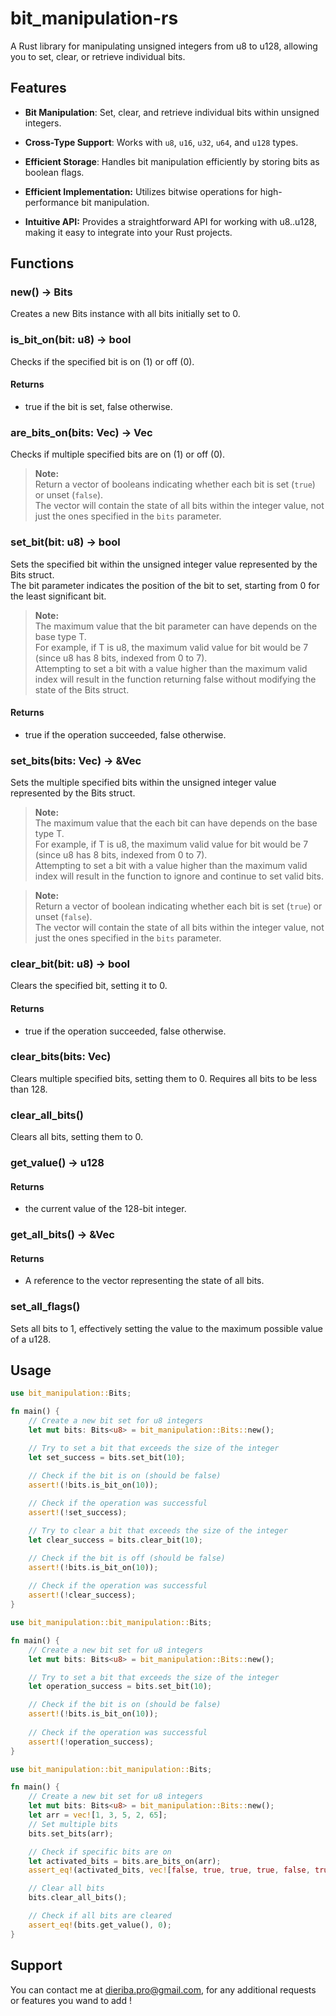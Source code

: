 # bit_manipulation-rs

A Rust library for manipulating unsigned integers from u8 to u128, allowing you to set, clear, or retrieve individual bits.

## Features

- **Bit Manipulation**: Set, clear, and retrieve individual bits within unsigned integers.

- **Cross-Type Support**: Works with `u8`, `u16`, `u32`, `u64`, and `u128` types.

- **Efficient Storage**: Handles bit manipulation efficiently by storing bits as boolean flags.

- **Efficient Implementation:** Utilizes bitwise operations for high-performance bit manipulation.
  
- **Intuitive API:** Provides a straightforward API for working with u8..u128, making it easy to integrate into your Rust projects.

## Functions
### new() -> Bits
Creates a new Bits instance with all bits initially set to 0.
### is_bit_on(bit: u8) -> bool

Checks if the specified bit is on (1) or off (0).  
#### Returns
- true if the bit is set, false otherwise.

### are_bits_on(bits: Vec<u8>) -> Vec<bool>

Checks if multiple specified bits are on (1) or off (0).  
> **Note:**  
> Return a vector of booleans indicating whether each bit is set (`true`) or unset (`false`).  
The vector will contain the state of all bits within the integer value, not just the ones specified in the `bits` parameter.

###  set_bit(bit: u8) -> bool
Sets the specified bit within the unsigned integer value represented by the Bits struct.  
The bit parameter indicates the position of the bit to set, starting from 0 for the least significant bit.

> **Note:**  
> The maximum value that the bit parameter can have depends on the base type T.  
For example, if T is u8, the maximum valid value for bit would be 7 (since u8 has 8 bits, indexed from 0 to 7).   
Attempting to set a bit with a value higher than the maximum valid index will result in the function returning false without modifying the state of the Bits struct.  

#### Returns
- true if the operation succeeded, false otherwise.

### set_bits(bits: Vec<u8>) -> &Vec<bool>

Sets the multiple specified bits within the unsigned integer value represented by the Bits struct.  

> **Note:**  
> The maximum value that the each bit can have depends on the base type T.  
For example, if T is u8, the maximum valid value for bit would be 7 (since u8 has 8 bits, indexed from 0 to 7).   
Attempting to set a bit with a value higher than the maximum valid index will result in the function to ignore and continue to set valid bits.

> **Note:**  
> Return a vector of boolean indicating whether each bit is set (`true`) or unset (`false`).  
The vector will contain the state of all bits within the integer value, not just the ones specified in the `bits` parameter.

###  clear_bit(bit: u8) -> bool

Clears the specified bit, setting it to 0.  
#### Returns
- true if the operation succeeded, false otherwise.

### clear_bits(bits: Vec<u8>)

Clears multiple specified bits, setting them to 0. Requires all bits to be less than 128.
### clear_all_bits()

Clears all bits, setting them to 0.

### get_value() -> u128

#### Returns
- the current value of the 128-bit integer.
### get_all_bits() -> &Vec<bool>

#### Returns
- A reference to the vector representing the state of all bits.
### set_all_flags()

Sets all bits to 1, effectively setting the value to the maximum possible value of a u128.

## Usage

```rust
use bit_manipulation::Bits;

fn main() {
    // Create a new bit set for u8 integers
    let mut bits: Bits<u8> = bit_manipulation::Bits::new();

    // Try to set a bit that exceeds the size of the integer
    let set_success = bits.set_bit(10);

    // Check if the bit is on (should be false)
    assert!(!bits.is_bit_on(10));
    
    // Check if the operation was successful
    assert!(!set_success);

    // Try to clear a bit that exceeds the size of the integer
    let clear_success = bits.clear_bit(10);

    // Check if the bit is off (should be false)
    assert!(!bits.is_bit_on(10));
    
    // Check if the operation was successful
    assert!(!clear_success);
}

```
```rust
use bit_manipulation::bit_manipulation::Bits;

fn main() {
    // Create a new bit set for u8 integers
    let mut bits: Bits<u8> = bit_manipulation::Bits::new();

    // Try to set a bit that exceeds the size of the integer
    let operation_success = bits.set_bit(10);

    // Check if the bit is on (should be false)
    assert!(!bits.is_bit_on(10));
    
    // Check if the operation was successful
    assert!(!operation_success);
}
```
```rust
use bit_manipulation::bit_manipulation::Bits;

fn main() {
    // Create a new bit set for u8 integers
    let mut bits: Bits<u8> = bit_manipulation::Bits::new();
    let arr = vec![1, 3, 5, 2, 65];
    // Set multiple bits
    bits.set_bits(arr);

    // Check if specific bits are on
    let activated_bits = bits.are_bits_on(arr);
    assert_eq!(activated_bits, vec![false, true, true, true, false, true, false, false]);

    // Clear all bits
    bits.clear_all_bits();

    // Check if all bits are cleared
    assert_eq!(bits.get_value(), 0);
}
```

## Support
You can contact me at dieriba.pro@gmail.com, for any additional requests or features you wand to add !
